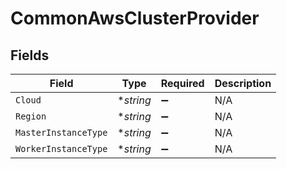 # CommonAwsClusterProvider


## Fields

| Field                | Type                 | Required             | Description          |
| -------------------- | -------------------- | -------------------- | -------------------- |
| `Cloud`              | **string*            | :heavy_minus_sign:   | N/A                  |
| `Region`             | **string*            | :heavy_minus_sign:   | N/A                  |
| `MasterInstanceType` | **string*            | :heavy_minus_sign:   | N/A                  |
| `WorkerInstanceType` | **string*            | :heavy_minus_sign:   | N/A                  |